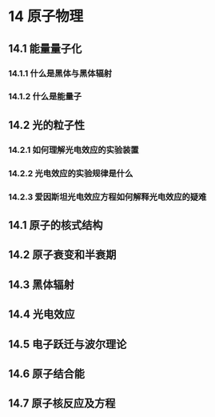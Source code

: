 # 14 原子物理

## 14.1 能量量子化

### 14.1.1 什么是黑体与黑体辐射

### 14.1.2 什么是能量子

## 14.2 光的粒子性

### 14.2.1 如何理解光电效应的实验装置

### 14.2.2 光电效应的实验规律是什么

### 14.2.3 爱因斯坦光电效应方程如何解释光电效应的疑难

## 14.1 原子的核式结构

## 14.2 原子衰变和半衰期

## 14.3 黑体辐射

## 14.4 光电效应

## 14.5 电子跃迁与波尔理论

## 14.6 原子结合能

## 14.7 原子核反应及方程





